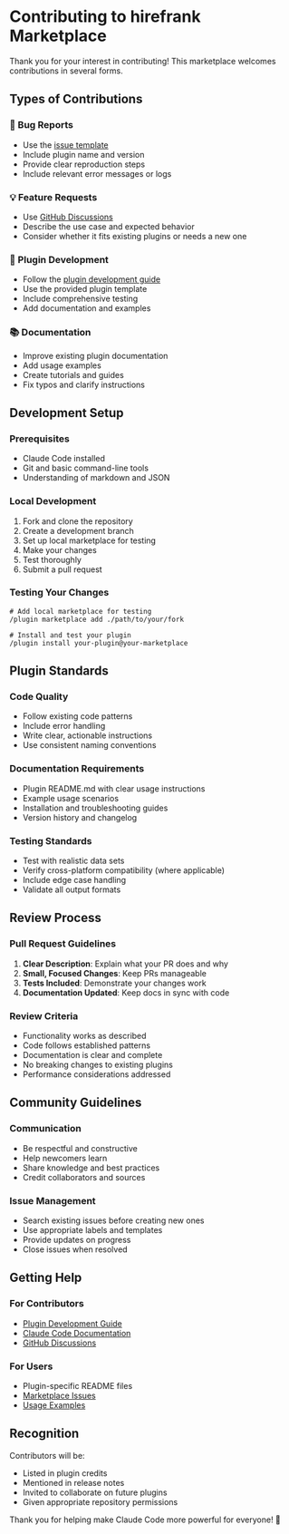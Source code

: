# Contributing to hirefrank Marketplace

Thank you for your interest in contributing! This marketplace welcomes contributions in several forms.

## Types of Contributions

### 🐛 Bug Reports
- Use the [issue template](https://github.com/hirefrank/hirefrank-marketplace/issues/new?template=bug_report.md)
- Include plugin name and version
- Provide clear reproduction steps
- Include relevant error messages or logs

### 💡 Feature Requests
- Use [GitHub Discussions](https://github.com/hirefrank/hirefrank-marketplace/discussions)
- Describe the use case and expected behavior
- Consider whether it fits existing plugins or needs a new one

### 🔧 Plugin Development
- Follow the [plugin development guide](./PLUGIN_DEVELOPMENT.md)
- Use the provided plugin template
- Include comprehensive testing
- Add documentation and examples

### 📚 Documentation
- Improve existing plugin documentation
- Add usage examples
- Create tutorials and guides
- Fix typos and clarify instructions

## Development Setup

### Prerequisites
- Claude Code installed
- Git and basic command-line tools
- Understanding of markdown and JSON

### Local Development
1. Fork and clone the repository
2. Create a development branch
3. Set up local marketplace for testing
4. Make your changes
5. Test thoroughly
6. Submit a pull request

### Testing Your Changes
```shell
# Add local marketplace for testing
/plugin marketplace add ./path/to/your/fork

# Install and test your plugin
/plugin install your-plugin@your-marketplace
```

## Plugin Standards

### Code Quality
- Follow existing code patterns
- Include error handling
- Write clear, actionable instructions
- Use consistent naming conventions

### Documentation Requirements
- Plugin README.md with clear usage instructions
- Example usage scenarios
- Installation and troubleshooting guides
- Version history and changelog

### Testing Standards
- Test with realistic data sets
- Verify cross-platform compatibility (where applicable)
- Include edge case handling
- Validate all output formats

## Review Process

### Pull Request Guidelines
1. **Clear Description**: Explain what your PR does and why
2. **Small, Focused Changes**: Keep PRs manageable
3. **Tests Included**: Demonstrate your changes work
4. **Documentation Updated**: Keep docs in sync with code

### Review Criteria
- Functionality works as described
- Code follows established patterns
- Documentation is clear and complete
- No breaking changes to existing plugins
- Performance considerations addressed

## Community Guidelines

### Communication
- Be respectful and constructive
- Help newcomers learn
- Share knowledge and best practices
- Credit collaborators and sources

### Issue Management
- Search existing issues before creating new ones
- Use appropriate labels and templates
- Provide updates on progress
- Close issues when resolved

## Getting Help

### For Contributors
- [Plugin Development Guide](./PLUGIN_DEVELOPMENT.md)
- [Claude Code Documentation](https://docs.anthropic.com/en/docs/claude-code/plugins)
- [GitHub Discussions](https://github.com/hirefrank/hirefrank-marketplace/discussions)

### For Users
- Plugin-specific README files
- [Marketplace Issues](https://github.com/hirefrank/hirefrank-marketplace/issues)
- [Usage Examples](../examples/)

## Recognition

Contributors will be:
- Listed in plugin credits
- Mentioned in release notes
- Invited to collaborate on future plugins
- Given appropriate repository permissions

Thank you for helping make Claude Code more powerful for everyone! 🚀